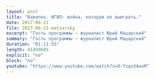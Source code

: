 ```yaml
---
layout: post
title: "Вавилон. ИГИЛ: война, которую не выиграть."
date: 2017-06-21
file: 2017-06-21-matsarsky
excerpt: "Гость программы — журналист Юрий Мацарский"
summary: "Гость программы — журналист Юрий Мацарский"
duration: "01:11:55"
length: 41499885
explicit: "no"
block: "no"
youtube: "https://www.youtube.com/watch?v=O-YzqsX4wvM"
---
```

